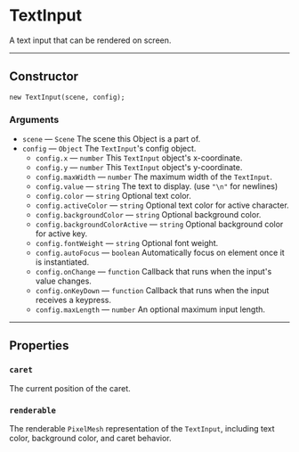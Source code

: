 # TextInput

A text input that can be rendered on screen.

---

## Constructor

`new TextInput(scene, config);`

### Arguments

-   `scene` &mdash; `Scene` The scene this Object is a part of.
-   `config` &mdash; `Object` The `TextInput`'s config object.
    -   `config.x` &mdash; `number` This `TextInput` object's x-coordinate.
    -   `config.y` &mdash; `number` This `TextInput` object's y-coordinate.
    -   `config.maxWidth` &mdash; `number` The maximum width of the `TextInput`.
    -   `config.value` &mdash; `string` The text to display. (use `"\n"` for newlines)
    -   `config.color` &mdash; `string` Optional text color.
    -   `config.activeColor` &mdash; `string` Optional text color for active character.
    -   `config.backgroundColor` &mdash; `string` Optional background color.
    -   `config.backgroundColorActive` &mdash; `string` Optional background color for active key.
    -   `config.fontWeight` &mdash; `string` Optional font weight.
    -   `config.autoFocus` &mdash; `boolean` Automatically focus on element once it is instantiated.
    -   `config.onChange` &mdash; `function` Callback that runs when the input's value changes.
    -   `config.onKeyDown` &mdash; `function` Callback that runs when the input receives a keypress.
    -   `config.maxLength` &mdash; `number` An optional maximum input length.

---

## Properties

### `caret`

The current position of the caret.

### `renderable`

The renderable `PixelMesh` representation of the `TextInput`, including text color, background color, and caret behavior.
